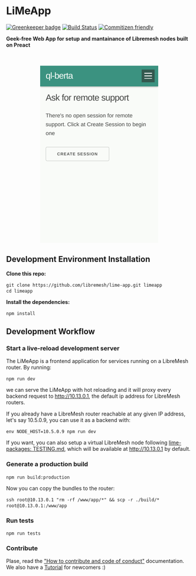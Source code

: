 # LiMeApp
[![Greenkeeper badge](https://badges.greenkeeper.io/libremesh/lime-app.svg)](https://greenkeeper.io/) [![Build Status](https://travis-ci.org/libremesh/lime-app.svg?branch=develop)](https://travis-ci.org/libremesh/lime-app) [![Commitizen friendly](https://img.shields.io/badge/commitizen-friendly-brightgreen.svg)](http://commitizen.github.io/cz-cli/)


**Geek-free Web App for setup and mantainance of Libremesh nodes built on Preact**


<p align="center"><br><br>
    <img height="480" src="docs/assets/screenshots.gif" alt="Screenshots" />
</p>


## Development Environment Installation

**Clone this repo:**

```
git clone https://github.com/libremesh/lime-app.git limeapp
cd limeapp
```

**Install the dependencies:**

```
npm install
```


## Development Workflow

### Start a live-reload development server
The LiMeApp is a frontend application for services running on a LibreMesh router.
By running:

```
npm run dev
```

we can serve the LiMeApp with hot reloading and it will proxy every backend request to http://10.13.0.1, the default ip address for LibreMesh routers.

If you already have a LibreMesh router reachable at any given IP address, let's say 10.5.0.9, you can use it as a backend with:

```
env NODE_HOST=10.5.0.9 npm run dev
```

If you want, you can also setup a virtual LibreMesh node following [lime-packages: TESTING.md](https://github.com/libremesh/lime-packages/blob/master/TESTING.md#development-with-qemu-virtual-machine), which will be available at http://10.13.0.1 by default.

### Generate a production build
```
npm run build:production
```
Now you can copy the bundles to the router:

```
ssh root@10.13.0.1 "rm -rf /www/app/*" && scp -r ./build/* root@10.13.0.1:/www/app
```

### Run tests
```
npm run tests
```

### Contribute
Plase, read the ["How to contribute and code of conduct"](CONTRIBUTING.md) documentation.
We also have a [Tutorial](docs/Tutorial.md) for newcomers :)
